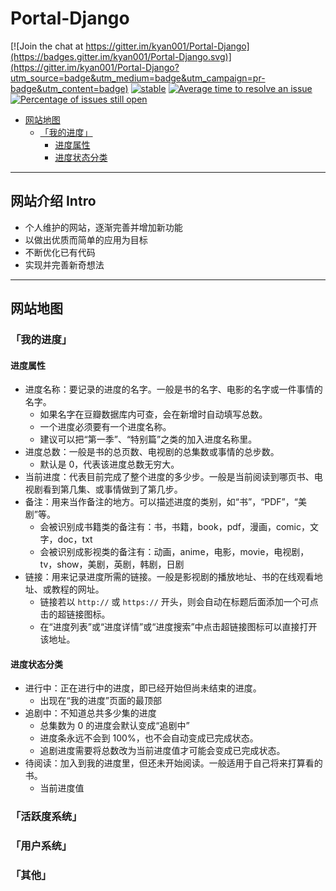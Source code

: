 # Portal-Django

[![Join the chat at https://gitter.im/kyan001/Portal-Django](https://badges.gitter.im/kyan001/Portal-Django.svg)](https://gitter.im/kyan001/Portal-Django?utm_source=badge&utm_medium=badge&utm_campaign=pr-badge&utm_content=badge)
[![stable](https://badges.github.io/stability-badges/dist/stable.svg)](http://github.com/badges/stability-badges)
[![Average time to resolve an issue](https://isitmaintained.com/badge/resolution/kyan001/Portal-Django.svg)](http://isitmaintained.com/project/kyan001/Portal-Django "Average time to resolve an issue")
[![Percentage of issues still open](https://isitmaintained.com/badge/open/kyan001/Portal-Django.svg)](http://isitmaintained.com/project/kyan001/Portal-Django "Percentage of issues still open")

* [网站地图](#网站地图)
    * [「我的进度」](#我的进度)
        * [进度属性](#进度属性)
        * [进度状态分类](#进度状态分类)

******

## 网站介绍 Intro
* 个人维护的网站，逐渐完善并增加新功能
* 以做出优质而简单的应用为目标
* 不断优化已有代码
* 实现并完善新奇想法

******

## 网站地图
### 「我的进度」
#### 进度属性
* 进度名称：要记录的进度的名字。一般是书的名字、电影的名字或一件事情的名字。
    * 如果名字在豆瓣数据库内可查，会在新增时自动填写总数。
    * 一个进度必须要有一个进度名称。
    * 建议可以把“第一季”、“特别篇”之类的加入进度名称里。
* 进度总数：一般是书的总页数、电视剧的总集数或事情的总步数。
    * 默认是 0，代表该进度总数无穷大。
* 当前进度：代表目前完成了整个进度的多少步。一般是当前阅读到哪页书、电视剧看到第几集、或事情做到了第几步。
* 备注：用来当作备注的地方。可以描述进度的类别，如“书”，“PDF”，“美剧”等。
    * 会被识别成书籍类的备注有：书，书籍，book，pdf，漫画，comic，文字，doc，txt
    * 会被识别成影视类的备注有：动画，anime，电影，movie，电视剧，tv，show，美剧，英剧，韩剧，日剧
* 链接：用来记录进度所需的链接。一般是影视剧的播放地址、书的在线观看地址、或教程的网址。
    * 链接若以 `http://` 或 `https://` 开头，则会自动在标题后面添加一个可点击的超链接图标。
    * 在“进度列表”或“进度详情”或“进度搜索”中点击超链接图标可以直接打开该地址。

#### 进度状态分类
* 进行中：正在进行中的进度，即已经开始但尚未结束的进度。
    * 出现在“我的进度”页面的最顶部
* 追剧中：不知道总共多少集的进度
    * 总集数为 0 的进度会默认变成“追剧中”
    * 进度条永远不会到 100%，也不会自动变成已完成状态。
    * 追剧进度需要将总数改为当前进度值才可能会变成已完成状态。
* 待阅读：加入到我的进度里，但还未开始阅读。一般适用于自己将来打算看的书。
    * 当前进度值

### 「活跃度系统」
### 「用户系统」
### 「其他」
